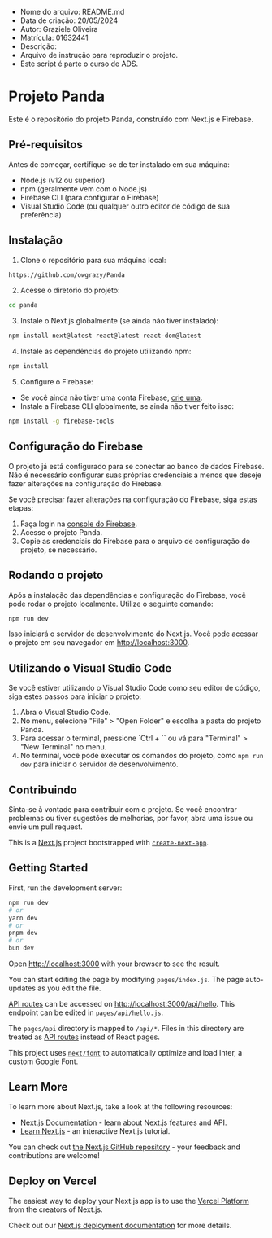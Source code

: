 - Nome do arquivo: README.md
- Data de criação: 20/05/2024
- Autor: Graziele Oliveira
- Matrícula: 01632441
- Descrição:
- Arquivo de instrução para reproduzir o projeto.
- Este script é parte o curso de ADS.

# Projeto Panda

Este é o repositório do projeto Panda, construído com Next.js e Firebase.

## Pré-requisitos

Antes de começar, certifique-se de ter instalado em sua máquina:

- Node.js (v12 ou superior)
- npm (geralmente vem com o Node.js)
- Firebase CLI (para configurar o Firebase)
- Visual Studio Code (ou qualquer outro editor de código de sua preferência)

## Instalação

1. Clone o repositório para sua máquina local:

```bash
https://github.com/owgrazy/Panda
```

2. Acesse o diretório do projeto:

```bash
cd panda
```

3. Instale o Next.js globalmente (se ainda não tiver instalado):

```bash
npm install next@latest react@latest react-dom@latest
```

4. Instale as dependências do projeto utilizando npm:

```bash
npm install
```

5. Configure o Firebase:

- Se você ainda não tiver uma conta Firebase, [crie uma](https://console.firebase.google.com/).
- Instale a Firebase CLI globalmente, se ainda não tiver feito isso:

```bash
npm install -g firebase-tools
```

## Configuração do Firebase

O projeto já está configurado para se conectar ao banco de dados Firebase. Não é necessário configurar suas próprias credenciais a menos que deseje fazer alterações na configuração do Firebase.

Se você precisar fazer alterações na configuração do Firebase, siga estas etapas:

1. Faça login na [console do Firebase](https://console.firebase.google.com/).
2. Acesse o projeto Panda.
3. Copie as credenciais do Firebase para o arquivo de configuração do projeto, se necessário.

## Rodando o projeto

Após a instalação das dependências e configuração do Firebase, você pode rodar o projeto localmente. Utilize o seguinte comando:

```bash
npm run dev
```

Isso iniciará o servidor de desenvolvimento do Next.js. Você pode acessar o projeto em seu navegador em [http://localhost:3000](http://localhost:3000).

## Utilizando o Visual Studio Code

Se você estiver utilizando o Visual Studio Code como seu editor de código, siga estes passos para iniciar o projeto:

1. Abra o Visual Studio Code.
2. No menu, selecione "File" > "Open Folder" e escolha a pasta do projeto Panda.
3. Para acessar o terminal, pressione `Ctrl + `` ou vá para "Terminal" > "New Terminal" no menu.
4. No terminal, você pode executar os comandos do projeto, como `npm run dev` para iniciar o servidor de desenvolvimento.

## Contribuindo

Sinta-se à vontade para contribuir com o projeto. Se você encontrar problemas ou tiver sugestões de melhorias, por favor, abra uma issue ou envie um pull request.

This is a [Next.js](https://nextjs.org/) project bootstrapped with [`create-next-app`](https://github.com/vercel/next.js/tree/canary/packages/create-next-app).

## Getting Started

First, run the development server:

```bash
npm run dev
# or
yarn dev
# or
pnpm dev
# or
bun dev
```

Open [http://localhost:3000](http://localhost:3000) with your browser to see the result.

You can start editing the page by modifying `pages/index.js`. The page auto-updates as you edit the file.

[API routes](https://nextjs.org/docs/api-routes/introduction) can be accessed on [http://localhost:3000/api/hello](http://localhost:3000/api/hello). This endpoint can be edited in `pages/api/hello.js`.

The `pages/api` directory is mapped to `/api/*`. Files in this directory are treated as [API routes](https://nextjs.org/docs/api-routes/introduction) instead of React pages.

This project uses [`next/font`](https://nextjs.org/docs/basic-features/font-optimization) to automatically optimize and load Inter, a custom Google Font.

## Learn More

To learn more about Next.js, take a look at the following resources:

- [Next.js Documentation](https://nextjs.org/docs) - learn about Next.js features and API.
- [Learn Next.js](https://nextjs.org/learn) - an interactive Next.js tutorial.

You can check out [the Next.js GitHub repository](https://github.com/vercel/next.js/) - your feedback and contributions are welcome!

## Deploy on Vercel

The easiest way to deploy your Next.js app is to use the [Vercel Platform](https://vercel.com/new?utm_medium=default-template&filter=next.js&utm_source=create-next-app&utm_campaign=create-next-app-readme) from the creators of Next.js.

Check out our [Next.js deployment documentation](https://nextjs.org/docs/deployment) for more details.
